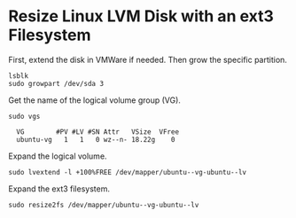 # Resize Linux LVM Disk with an ext3 Filesystem

First, extend the disk in VMWare if needed. Then grow the specific
partition.

```
lsblk
sudo growpart /dev/sda 3
```

Get the name of the logical volume group (VG).

```
sudo vgs
```

```
  VG        #PV #LV #SN Attr   VSize  VFree
  ubuntu-vg   1   1   0 wz--n- 18.22g    0 
```

Expand the logical volume.


```
sudo lvextend -l +100%FREE /dev/mapper/ubuntu--vg-ubuntu--lv
```

Expand the ext3 filesystem.

```
sudo resize2fs /dev/mapper/ubuntu--vg-ubuntu--lv
```
